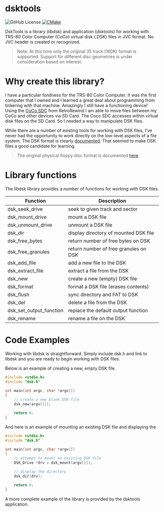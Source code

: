 # dsktools

![GitHub License](https://img.shields.io/github/license/mseminatore/dsktools)
[![CMake](https://github.com/mseminatore/dsktools/actions/workflows/cmake.yml/badge.svg)](https://github.com/mseminatore/dsktools/actions/workflows/cmake.yml)

DskTools is a library (libdsk) and application (dsktools) for working with 
TRS-80 Color Computer (CoCo) virtual disk (.DSK) files in JVC format. No JVC header
is created or recognized.

> Note: At this time only the original 35 track (160K) format is supported.
> Support for different disc geometries is under consideration based on 
> interest.

# Why create this library?

I have a particular fondness for the TRS-80 Color Computer. It was the
first computer that I owned and I learned a great deal about programming from
tinkering with that machine. Amazingly I still have a functioning device! 
Using the [CoCo SDC](https://retrorewind.ca/coco-sdc) from RetroRewind I am 
able to move files between my CoCo and other devices via SD Card. The Coco SDC accesses within virtual disk files on the SD Card. So I needed a way to 
manipulate DSK files.

While there are a number of existing tools for working with DSK files,
I've never had the opportunity to work directly on the low-level aspects of a
file system. The DSK format is clearly [documented](http://cocosdc.blogspot.com/p/sd-card-socket-sd-card-socket-is-push.html#:~:text=DSK%20Images&text=Images%20in%20this%20format%20consist,to%20precede%20the%20sector%20array.).
That seemed to make DSK files a good candidate for learning.

> The original physical floppy disc format is documented [here](https://colorcomputerarchive.com/repo/Documents/Manuals/Hardware/Color%20Computer%20Disk%20System%20(Tandy).pdf#page27).

# Library functions

The libdsk library provides a number of functions for working with DSK files.

Function | Description
-------- | -----------
dsk_seek_drive | seek to given track and sector
dsk_mount_drive | mount a DSK file
dsk_unmount_drive | unmount a DSK file
dsk_dir | display directory of mounted DSK file
dsk_free_bytes | return number of free bytes on DSK
dsk_free_granules | return number of free granules on DSK
dsk_add_file | add a new file to the DSK
dsk_extract_file | extract a file from the DSK
dsk_new | create a new (empty) DSK file
dsk_format | format a DSK file (erases contents)
dsk_flush | sync directory and FAT to DSK
dsk_del | delete a file from the DSK
dsk_set_output_function | replace the default output function
dsk_rename | rename a file on the DSK

# Code Examples

Working with libdsk is straightforward. Simply include dsk.h and link to libdsk and
you are ready to begin working with DSK files.

Below is an example of creating a new, empty DSK file.

```C
#include <stdio.h>
#include "dsk.h"

int main(int argc, char *argv[])
{
    // create a new blank DSK file
    dsk_new(argv[1]);

    return 0;
}
```

And here is an example of mounting an existing DSK file and displaying the

```C
#include <stdio.h>
#include "dsk.h"

int main(int argc, char *argv[])
{
    // attempt to mount an existing DSK file
    DSK_Drive *drv = dsk_mount(argv[1]);

    // display the directory
    dsk_dir(drv);

    return 0;
}
```

A more complete example of the library is provided by the dsktools application.
